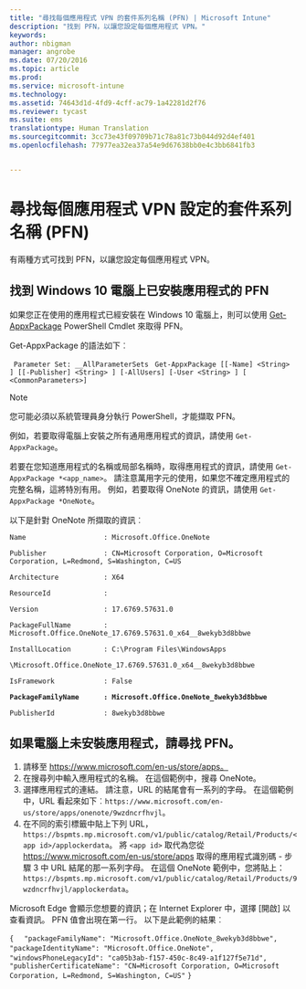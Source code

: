 ```yaml
---
title: "尋找每個應用程式 VPN 的套件系列名稱 (PFN) | Microsoft Intune"
description: "找到 PFN，以讓您設定每個應用程式 VPN。"
keywords: 
author: nbigman
manager: angrobe
ms.date: 07/20/2016
ms.topic: article
ms.prod: 
ms.service: microsoft-intune
ms.technology: 
ms.assetid: 74643d1d-4fd9-4cff-ac79-1a42281d2f76
ms.reviewer: tycast
ms.suite: ems
translationtype: Human Translation
ms.sourcegitcommit: 3cc73e43f09709b71c78a81c73b044d92d4ef401
ms.openlocfilehash: 77977ea32ea37a54e9d67638bb0e4c3bb6841fb3


---
```


# 尋找每個應用程式 VPN 設定的套件系列名稱 (PFN)

有兩種方式可找到 PFN，以讓您設定每個應用程式 VPN。

## 找到 Windows 10 電腦上已安裝應用程式的 PFN

如果您正在使用的應用程式已經安裝在 Windows 10 電腦上，則可以使用 [Get-AppxPackage](https://technet.microsoft.com/library/hh856044.aspx) PowerShell Cmdlet 來取得 PFN。

Get-AppxPackage 的語法如下︰

` Parameter Set: __AllParameterSets`
` Get-AppxPackage [[-Name] <String> ] [[-Publisher] <String> ] [-AllUsers] [-User <String> ] [ <CommonParameters>]`

> [!NOTE]
您可能必須以系統管理員身分執行 PowerShell，才能擷取 PFN。

例如，若要取得電腦上安裝之所有通用應用程式的資訊，請使用 `Get-AppxPackage`。

若要在您知道應用程式的名稱或局部名稱時，取得應用程式的資訊，請使用 `Get-AppxPackage *<app_name>`。 請注意萬用字元的使用，如果您不確定應用程式的完整名稱，這將特別有用。 例如，若要取得 OneNote 的資訊，請使用 `Get-AppxPackage *OneNote`。


以下是針對 OneNote 所擷取的資訊︰

`Name                   : Microsoft.Office.OneNote`

`Publisher              : CN=Microsoft Corporation, O=Microsoft Corporation, L=Redmond, S=Washington, C=US`

`Architecture           : X64`

`ResourceId             :`

`Version                : 17.6769.57631.0`

`PackageFullName        : Microsoft.Office.OneNote_17.6769.57631.0_x64__8wekyb3d8bbwe`

`InstallLocation        : C:\Program Files\WindowsApps`

`\Microsoft.Office.OneNote_17.6769.57631.0_x64__8wekyb3d8bbwe`

`IsFramework            : False`

**`PackageFamilyName      : Microsoft.Office.OneNote_8wekyb3d8bbwe`**

`PublisherId            : 8wekyb3d8bbwe`



## 如果電腦上未安裝應用程式，請尋找 PFN。

1.  請移至 https://www.microsoft.com/en-us/store/apps。
2.  在搜尋列中輸入應用程式的名稱。 在這個範例中，搜尋 OneNote。
3.  選擇應用程式的連結。 請注意，URL 的結尾會有一系列的字母。 在這個範例中，URL 看起來如下︰`https://www.microsoft.com/en-us/store/apps/onenote/9wzdncrfhvjl`。
4.  在不同的索引標籤中貼上下列 URL，`https://bspmts.mp.microsoft.com/v1/public/catalog/Retail/Products/<app id>/applockerdata`。 將 `<app id>` 取代為您從 https://www.microsoft.com/en-us/store/apps 取得的應用程式識別碼 - 步驟 3 中 URL 結尾的那一系列字母。 在這個 OneNote 範例中，您將貼上：`https://bspmts.mp.microsoft.com/v1/public/catalog/Retail/Products/9wzdncrfhvjl/applockerdata`。

Microsoft Edge 會顯示您想要的資訊；在 Internet Explorer 中，選擇 [開啟] 以查看資訊。 PFN 值會出現在第一行。 以下是此範例的結果︰


`{`
`  "packageFamilyName": "Microsoft.Office.OneNote_8wekyb3d8bbwe",`
`  "packageIdentityName": "Microsoft.Office.OneNote",`
`  "windowsPhoneLegacyId": "ca05b3ab-f157-450c-8c49-a1f127f5e71d",`
`  "publisherCertificateName": "CN=Microsoft Corporation, O=Microsoft Corporation, L=Redmond, S=Washington, C=US"`
`}`



<!--HONumber=Aug16_HO3-->


